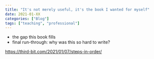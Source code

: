 ```yaml
---
title: "It's not merely useful, it's the book I wanted for myself"
date: 2021-01-XX
categories: ["Blog"]
tags: ["teaching", "professional"]
---
```


- the gap this book fills
- final run-through: why was this so hard to write?

https://third-bit.com/2021/01/07/steps-in-order/
